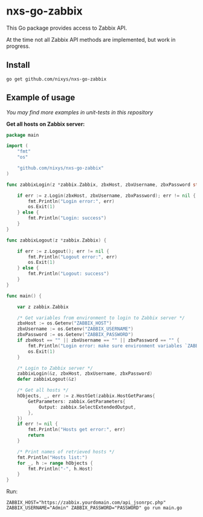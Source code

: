 # nxs-go-zabbix

This Go package provides access to Zabbix API.

At the time not all Zabbix API methods are implemented, but work in progress.

## Install

```
go get github.com/nixys/nxs-go-zabbix
```

## Example of usage

*You may find more examples in unit-tests in this repository*

**Get all hosts on Zabbix server:**

```go
package main

import (
	"fmt"
	"os"

	"github.com/nixys/nxs-go-zabbix"
)

func zabbixLogin(z *zabbix.Zabbix, zbxHost, zbxUsername, zbxPassword string) {

	if err := z.Login(zbxHost, zbxUsername, zbxPassword); err != nil {
		fmt.Println("Login error:", err)
		os.Exit(1)
	} else {
		fmt.Println("Login: success")
	}
}

func zabbixLogout(z *zabbix.Zabbix) {

	if err := z.Logout(); err != nil {
		fmt.Println("Logout error:", err)
		os.Exit(1)
	} else {
		fmt.Println("Logout: success")
	}
}

func main() {

	var z zabbix.Zabbix

	/* Get variables from environment to login to Zabbix server */
	zbxHost := os.Getenv("ZABBIX_HOST")
	zbxUsername := os.Getenv("ZABBIX_USERNAME")
	zbxPassword := os.Getenv("ZABBIX_PASSWORD")
	if zbxHost == "" || zbxUsername == "" || zbxPassword == "" {
		fmt.Println("Login error: make sure environment variables `ZABBIX_HOST`, `ZABBIX_USERNAME` and `ZABBIX_PASSWORD` are defined")
		os.Exit(1)
	}

	/* Login to Zabbix server */
	zabbixLogin(&z, zbxHost, zbxUsername, zbxPassword)
	defer zabbixLogout(&z)

	/* Get all hosts */
	hObjects, _, err := z.HostGet(zabbix.HostGetParams{
		GetParameters: zabbix.GetParameters{
			Output: zabbix.SelectExtendedOutput,
		},
	})
	if err != nil {
		fmt.Println("Hosts get error:", err)
		return
	}

	/* Print names of retrieved hosts */
	fmt.Println("Hosts list:")
	for _, h := range hObjects {
		fmt.Println("-", h.Host)
	}
}
```

Run:

```
ZABBIX_HOST="https://zabbix.yourdomain.com/api_jsonrpc.php" ZABBIX_USERNAME="Admin" ZABBIX_PASSWORD="PASSWORD" go run main.go
```
